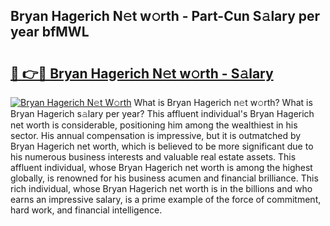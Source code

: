 ## Bryan Hagerich N𝚎t w𝚘rth - Part-Cun S𝚊lary per year bfMWL

# <h2><a href="http://gc0y1n6.nevu.top/?p=Bryan+Hagerich">🔗 👉🔴 Bryan Hagerich N𝚎t w𝚘rth - S𝚊lary</a></h2>

[![Bryan Hagerich N𝚎t W𝚘rth](https://i.imgur.com/Oavwk0R.jpeg)](http://gc0y1n6.nevu.top/?p=Bryan+Hagerich)
What is Bryan Hagerich n𝚎t w𝚘rth? What is Bryan Hagerich s𝚊lary per year?
This affluent individual's Bryan Hagerich net worth is considerable, positioning him among the wealthiest in his sector. His annual compensation is impressive, but it is outmatched by Bryan Hagerich net worth, which is believed to be more significant due to his numerous business interests and valuable real estate assets. This affluent individual, whose Bryan Hagerich net worth is among the highest globally, is renowned for his business acumen and financial brilliance. This rich individual, whose Bryan Hagerich net worth is in the billions and who earns an impressive salary, is a prime example of the force of commitment, hard work, and financial intelligence.
